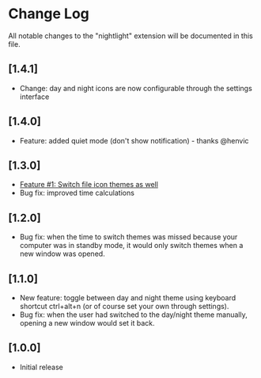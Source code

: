 # Change Log
All notable changes to the "nightlight" extension will be documented in this file.

## [1.4.1]
- Change: day and night icons are now configurable through the settings interface

## [1.4.0]
- Feature: added quiet mode (don't show notification) - thanks @henvic

## [1.3.0]
- [Feature #1: Switch file icon themes as well](https://github.com/intodevelopment/nightlight/issues/1)
- Bug fix: improved time calculations

## [1.2.0]
- Bug fix: when the time to switch themes was missed because your computer was in standby mode, it would only switch themes when a new window was opened.

## [1.1.0]
- New feature: toggle between day and night theme using keyboard shortcut ctrl+alt+n (or of course set your own through settings).
- Bug fix: when the user had switched to the day/night theme manually, opening a new window would set it back.

## [1.0.0]
- Initial release
